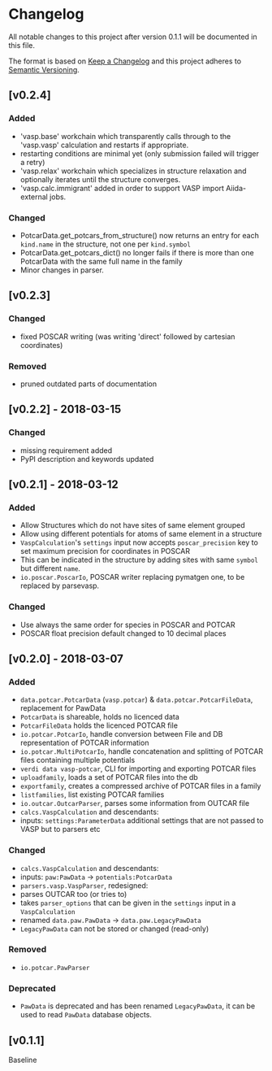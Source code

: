 # Changelog
All notable changes to this project after version 0.1.1 will be documented in this file.

The format is based on [Keep a Changelog](http://keepachangelog.com/en/1.0.0/)
and this project adheres to [Semantic Versioning](http://semver.org/spec/v2.0.0.html).

## [v0.2.4]

### Added
- 'vasp.base' workchain which transparently calls through to the 'vasp.vasp' calculation and restarts if appropriate.
 - restarting conditions are minimal yet (only submission failed will trigger a retry)
- 'vasp.relax' workchain which specializes in structure relaxation and optionally iterates until the structure converges.
- 'vasp.calc.immigrant' added in order to support VASP import Aiida-external jobs.

### Changed
- PotcarData.get_potcars_from_structure() now returns an entry for each `kind.name` in the structure, not one per `kind.symbol`
- PotcarData.get_potcars_dict() no longer fails if there is more than one PotcarData with the same full name in the family
- Minor changes in parser.

## [v0.2.3]

### Changed
- fixed POSCAR writing (was writing 'direct' followed by cartesian coordinates)

### Removed
- pruned outdated parts of documentation

## [v0.2.2] - 2018-03-15

### Changed
- missing requirement added
- PyPI description and keywords updated

## [v0.2.1] - 2018-03-12

### Added
- Allow Structures which do not have sites of same element grouped
- Allow using different potentials for atoms of same element in a structure
- `VaspCalculation`'s `settings` input now accepts `poscar_precision` key to set maximum precision for coordinates in POSCAR
 - This can be indicated in the structure by adding sites with same `symbol` but different `name`.
- `io.poscar.PoscarIo`, POSCAR writer replacing pymatgen one, to be replaced by parsevasp.

### Changed
- Use always the same order for species in POSCAR and POTCAR
- POSCAR float precision default changed to 10 decimal places

## [v0.2.0] - 2018-03-07

### Added
- `data.potcar.PotcarData` (`vasp.potcar`) & `data.potcar.PotcarFileData`, replacement for PawData
 - `PotcarData` is shareable, holds no licenced data
 - `PotcarFileData` holds the licenced POTCAR file
- `io.potcar.PotcarIo`, handle conversion between File and DB representation of POTCAR information
- `io.potcar.MultiPotcarIo`, handle concatenation and splitting of POTCAR files containing multiple potentials
- `verdi data vasp-potcar`, CLI for importing and exporting POTCAR files
 - `uploadfamily`, loads a set of POTCAR files into the db
 - `exportfamily`, creates a compressed archive of POTCAR files in a family
 - `listfamilies`, list existing POTCAR families
- `io.outcar.OutcarParser`, parses some information from OUTCAR file
- `calcs.VaspCalculation` and descendants:
 - inputs: `settings:ParameterData` additional settings that are not passed to VASP but to parsers etc

### Changed
- `calcs.VaspCalculation` and descendants:
 - inputs: `paw:PawData` -> `potentials:PotcarData`
- `parsers.vasp.VaspParser`, redesigned:
 - parses OUTCAR too (or tries to)
 - takes `parser_options` that can be given in the `settings` input in a `VaspCalculation`
- renamed `data.paw.PawData` -> `data.paw.LegacyPawData`
 - `LegacyPawData` can not be stored or changed (read-only)

### Removed
- `io.potcar.PawParser`

### Deprecated
- `PawData` is deprecated and has been renamed `LegacyPawData`, it can be used to read `PawData` database objects.

## [v0.1.1]

Baseline
